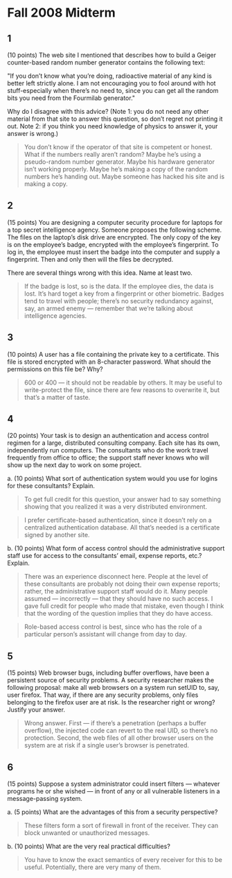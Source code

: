 # Fall 2008 Midterm

## 1
(10 points) The web site I mentioned that describes how to build a Geiger counter-based random number generator contains the following text:

"If you don’t know what you’re doing, radioactive material of any kind is better left strictly alone. I am not encouraging you to fool around with hot stuff-especially when there’s no need to, since you can get all the random bits you need from the Fourmilab generator."

Why do I disagree with this advice? (Note 1: you do not need any other material from that site to answer this question, so don’t regret not printing it out. Note 2: if you think you need knowledge of physics to answer it, your answer is wrong.)

> You don’t know if the operator of that site is competent or honest. What if the numbers really aren’t random? Maybe he’s using a pseudo-random number generator. Maybe his hardware
generator isn’t working properly. Maybe he’s making a copy of the random numbers he’s handing out. Maybe someone has hacked his site and is making a copy.

## 2
(15 points) You are designing a computer security procedure for laptops for a top secret intelligence agency. Someone proposes the following scheme. The files on the laptop’s disk drive are encrypted. The only copy of the key is on the employee’s badge, encrypted with the employee’s fingerprint. To log in, the employee must insert the badge into the computer and supply a fingerprint. Then and only then will the files be decrypted.

There are several things wrong with this idea. Name at least two.

> If the badge is lost, so is the data. If the employee dies, the data is lost. It’s hard toget a key from a fingerprint or other biometric. Badges tend to travel with people; there’s no security
redundancy against, say, an armed enemy — remember that we’re talking about intelligence agencies.

## 3
(10 points) A user has a file containing the private key to a certificate. This file is stored encrypted with an 8-character password. What should the permissions on this file be? Why?

> 600 or 400 — it should not be readable by others. It may be useful to write-protect the file, since there are few reasons to overwrite it, but that’s a matter of taste.

## 4
(20 points) Your task is to design an authentication and access control regimen for a large, distributed consulting company. Each site has its own, independently run computers. The consultants who do the work travel frequently from office to office; the support staff never knows who will show up the next day to work on some project.

a. (10 points) What sort of authentication system would you use for logins for these consultants? Explain.

> To get full credit for this question, your answer had to say something showing that you realized it was a very distributed environment.

> I prefer certificate-based authentication, since it doesn’t rely on a centralized authentication
database. All that’s needed is a certificate signed by another site.

b. (10 points) What form of access control should the administrative support staff use for access to the consultants’ email, expense reports, etc.? Explain.

> There was an experience disconnect here. People at the level of these consultants are probably not doing their own expense reports; rather, the administrative support staff would do it. Many people assumed — incorrectly — that they should have no such
access. I gave full credit for people who made that mistake, even though I think that the wording of the question implies that they do have access. 

> Role-based access control is best, since who has the role of a particular person’s assistant will change from day to day.

## 5
(15 points) Web browser bugs, including buffer overflows, have been a persistent source of security problems. A security researcher makes the following proposal: make all web browsers on a system run setUID to, say, user firefox. That way, if there are any security problems, only files belonging to the firefox user are at risk. Is the researcher right or wrong? Justify your answer.

> Wrong answer. First — if there’s a penetration (perhaps a buffer overflow), the injected code can revert to the real UID, so there’s no protection. Second, the web files of all other browser users on the system are at risk if a single user’s browser is penetrated.

## 6
(15 points) Suppose a system administrator could insert filters — whatever programs he or she wished — in front of any or all vulnerable listeners in a message-passing system.

a. (5 points) What are the advantages of this from a security perspective?

> These filters form a sort of firewall in front of the receiver. They can block unwanted or unauthorized messages.

b. (10 points) What are the very real practical difficulties?

> You have to know the exact semantics of every receiver for this to be useful. Potentially, there are very many of them.






